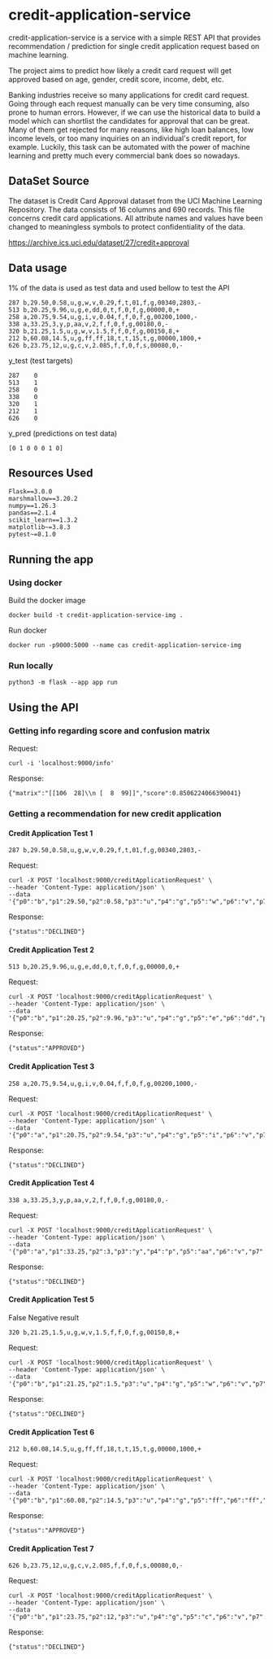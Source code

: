 # credit-application-service
credit-application-service is a service with a simple REST API that provides recommendation / prediction for single credit application request based on machine learning.

The project aims to predict how likely a credit card request will get approved based on age, gender, credit score, income, debt, etc.

Banking industries receive so many applications for credit card request. Going through each request manually can be very time consuming, also prone to human errors. However, if we can use the historical data to build a model which can shortlist the candidates for approval that can be great. Many of them get rejected for many reasons, like high loan balances, low income levels, or too many inquiries on an individual's credit report, for example. Luckily, this task can be automated with the power of machine learning and pretty much every commercial bank does so nowadays.

## DataSet Source
The dataset is Credit Card Approval dataset from the UCI Machine Learning Repository. The data consists of 16 columns and 690 records.
This file concerns credit card applications.  All attribute names and values have been changed to meaningless symbols to protect confidentiality of the data.

https://archive.ics.uci.edu/dataset/27/credit+approval

## Data usage
1% of the data is used as test data and used bellow to test the API

``` 
287 b,29.50,0.58,u,g,w,v,0.29,f,t,01,f,g,00340,2803,-
513 b,20.25,9.96,u,g,e,dd,0,t,f,0,f,g,00000,0,+
258 a,20.75,9.54,u,g,i,v,0.04,f,f,0,f,g,00200,1000,-
338 a,33.25,3,y,p,aa,v,2,f,f,0,f,g,00180,0,-
320 b,21.25,1.5,u,g,w,v,1.5,f,f,0,f,g,00150,8,+
212 b,60.08,14.5,u,g,ff,ff,18,t,t,15,t,g,00000,1000,+
626 b,23.75,12,u,g,c,v,2.085,f,f,0,f,s,00080,0,-
```

y_test (test targets)
```
287    0
513    1
258    0
338    0
320    1
212    1
626    0
```

y_pred (predictions on test data)
``` 
[0 1 0 0 0 1 0]
```

## Resources Used

``` 
Flask==3.0.0
marshmallow==3.20.2
numpy==1.26.3
pandas==2.1.4
scikit_learn==1.3.2
matplotlib~=3.8.3
pytest~=8.1.0
```

## Running the app

### Using docker
Build the docker image
```
docker build -t credit-application-service-img .
```
Run docker 
```
docker run -p9000:5000 --name cas credit-application-service-img
```

### Run locally
``` 
python3 -m flask --app app run
```

## Using the API

### Getting info regarding score and confusion matrix

Request:
``` 
curl -i 'localhost:9000/info'
```

Response:

``` 
{"matrix":"[[106  28]\\n [  8  99]]","score":0.8506224066390041}
```

### Getting a recommendation for new credit application

#### Credit Application Test 1
``` 
287 b,29.50,0.58,u,g,w,v,0.29,f,t,01,f,g,00340,2803,-
```
Request:
``` 
curl -X POST 'localhost:9000/creditApplicationRequest' \
--header 'Content-Type: application/json' \
--data '{"p0":"b","p1":29.50,"p2":0.58,"p3":"u","p4":"g","p5":"w","p6":"v","p7":0.29,"p8":"f","p9":"t","p10":"01","p11":"f","p12":"g","p13":"00340","p14":2803}'
```
Response:
``` 
{"status":"DECLINED"}
```

#### Credit Application Test 2
``` 
513 b,20.25,9.96,u,g,e,dd,0,t,f,0,f,g,00000,0,+
```
Request:
``` 
curl -X POST 'localhost:9000/creditApplicationRequest' \
--header 'Content-Type: application/json' \
--data '{"p0":"b","p1":20.25,"p2":9.96,"p3":"u","p4":"g","p5":"e","p6":"dd","p7":0,"p8":"t","p9":"f","p10":"0","p11":"f","p12":"g","p13":"00000","p14":0}'
```
Response:
``` 
{"status":"APPROVED"}
```

#### Credit Application Test 3
``` 
258 a,20.75,9.54,u,g,i,v,0.04,f,f,0,f,g,00200,1000,-
```
Request:
``` 
curl -X POST 'localhost:9000/creditApplicationRequest' \
--header 'Content-Type: application/json' \
--data '{"p0":"a","p1":20.75,"p2":9.54,"p3":"u","p4":"g","p5":"i","p6":"v","p7":0.04,"p8":"f","p9":"f","p10":"0","p11":"f","p12":"g","p13":"00200","p14":1000}'
```
Response:
``` 
{"status":"DECLINED"}
```

#### Credit Application Test 4
``` 
338 a,33.25,3,y,p,aa,v,2,f,f,0,f,g,00180,0,-
```
Request:
``` 
curl -X POST 'localhost:9000/creditApplicationRequest' \
--header 'Content-Type: application/json' \
--data '{"p0":"a","p1":33.25,"p2":3,"p3":"y","p4":"p","p5":"aa","p6":"v","p7":2,"p8":"f","p9":"f","p10":"0","p11":"f","p12":"g","p13":"00180","p14":0}'
```
Response:
``` 
{"status":"DECLINED"}
```

#### Credit Application Test 5
False Negative result
``` 
320 b,21.25,1.5,u,g,w,v,1.5,f,f,0,f,g,00150,8,+
```
Request:
``` 
curl -X POST 'localhost:9000/creditApplicationRequest' \
--header 'Content-Type: application/json' \
--data '{"p0":"b","p1":21.25,"p2":1.5,"p3":"u","p4":"g","p5":"w","p6":"v","p7":1.5,"p8":"f","p9":"f","p10":"0","p11":"f","p12":"g","p13":"00150","p14":8}'
```
Response:
``` 
{"status":"DECLINED"}
```


#### Credit Application Test 6
``` 
212 b,60.08,14.5,u,g,ff,ff,18,t,t,15,t,g,00000,1000,+
```
Request:
``` 
curl -X POST 'localhost:9000/creditApplicationRequest' \
--header 'Content-Type: application/json' \
--data '{"p0":"b","p1":60.08,"p2":14.5,"p3":"u","p4":"g","p5":"ff","p6":"ff","p7":18,"p8":"t","p9":"t","p10":"15","p11":"t","p12":"g","p13":"00000","p14":1000}'
```
Response:
``` 
{"status":"APPROVED"}
```

#### Credit Application Test 7
``` 
626 b,23.75,12,u,g,c,v,2.085,f,f,0,f,s,00080,0,-
```
Request:
``` 
curl -X POST 'localhost:9000/creditApplicationRequest' \
--header 'Content-Type: application/json' \
--data '{"p0":"b","p1":23.75,"p2":12,"p3":"u","p4":"g","p5":"c","p6":"v","p7":2.085,"p8":"f","p9":"f","p10":"0","p11":"f","p12":"s","p13":"00080","p14":0}'
```
Response:
``` 
{"status":"DECLINED"}
```